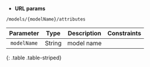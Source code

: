 * **URL params**

`/models/{modelName}/attributes`  

Parameter | Type | Description | Constraints  
:-------: | :--: | :---------: | :---------:  
`modelName` | String | model name |   
{: .table .table-striped}

